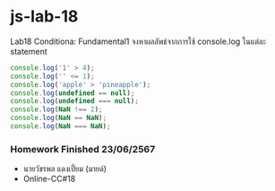 # js-lab-18
Lab18 Conditiona: Fundamental1
จงหาผลลัพธ์จากการใช้ console.log ในแต่ละ statement

```JavaScript
console.log('1' > 4);
console.log('' <= 1); 
console.log('apple' > 'pineapple');
console.log(undefined == null);
console.log(undefined === null);
console.log(NaN !== 2);
console.log(NaN == NaN);
console.log(NaN === NaN);
```

### Homework Finished 23/06/2567
- นายวัชรพล แดงเปี่ยม (มายด์)
- Online-CC#18